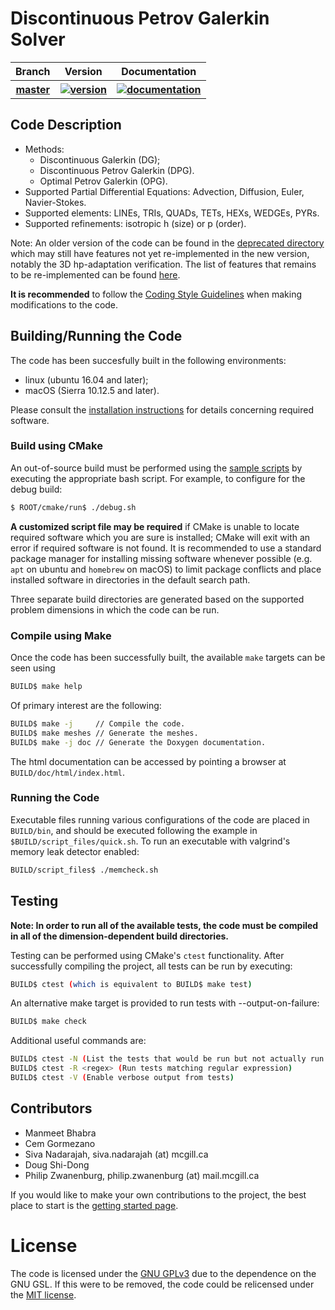 # Discontinuous Petrov Galerkin Solver

<table>
	<tr>
		<th>Branch</th>
		<th>Version</th>
		<th>Documentation</th>
	</tr>
	<tr>
		<th>
			<a href="https://github.com/PhilipZwanenburg/DPGSolver/tree/master">
				master
			</a>
		</th>
		<th>
			<a href="https://badge.fury.io/">
				<img src="https://badge.fury.io/gh/PhilipZwanenburg%2FDPGSolver.svg"
				     title="version">
			</a>
		</th>
		<th>
			<a href="https://codedocs.xyz/PhilipZwanenburg/DPGSolver/">
				<img src="https://codedocs.xyz/PhilipZwanenburg/DPGSolver.svg"
				     title="documentation">
			</a>
		</th>
	</tr>
</table>


## Code Description
- Methods:
	- Discontinuous Galerkin (DG);
	- Discontinuous Petrov Galerkin (DPG).
	- Optimal Petrov Galerkin (OPG).
- Supported Partial Differential Equations: Advection, Diffusion, Euler, Navier-Stokes.
- Supported elements: LINEs, TRIs, QUADs, TETs, HEXs, WEDGEs, PYRs.
- Supported refinements: isotropic h (size) or p (order).

Note: An older version of the code can be found in the [deprecated directory](deprecated) which may
still have features not yet re-implemented in the new version, notably the 3D hp-adaptation
verification. The list of features that remains to be re-implemented can be found
[here](todo_reimplementation.md).

**It is recommended** to follow the [Coding Style Guidelines](STYLE.md) when making modifications to
the code.

## Building/Running the Code

The code has been succesfully built in the following environments:
- linux (ubuntu 16.04 and later);
- macOS (Sierra 10.12.5 and later).

Please consult the [installation instructions](INSTALL.md) for details concerning required software.

### Build using CMake

An out-of-source build must be performed using the [sample scripts](cmake/run) by executing the
appropriate bash script. For example, to configure for the debug build:
```sh
$ ROOT/cmake/run$ ./debug.sh
```

**A customized script file may be required** if CMake is unable to locate required software which
you are sure is installed; CMake will exit with an error if required software is not found. It is
recommended to use a standard package manager for installing missing software whenever possible
(e.g. `apt` on ubuntu and `homebrew` on macOS) to limit package conflicts and place installed
software in directories in the default search path.

Three separate build directories are generated based on the supported problem dimensions in which
the code can be run.

### Compile using Make

Once the code has been successfully built, the available `make` targets can be seen using
```sh
BUILD$ make help
```

Of primary interest are the following:
```sh
BUILD$ make -j     // Compile the code.
BUILD$ make meshes // Generate the meshes.
BUILD$ make -j doc // Generate the Doxygen documentation.
```

The html documentation can be accessed by pointing a browser at `BUILD/doc/html/index.html`.

### Running the Code

Executable files running various configurations of the code are placed in `BUILD/bin`, and should be executed following
the example in `$BUILD/script_files/quick.sh`. To run an executable with valgrind's memory leak detector enabled:
```sh
BUILD/script_files$ ./memcheck.sh
```

## Testing

**Note: In order to run all of the available tests, the code must be compiled in all of the dimension-dependent build
directories.**

Testing can be performed using CMake's `ctest` functionality. After successfully compiling the project, all tests can be
run by executing:
```sh
BUILD$ ctest (which is equivalent to BUILD$ make test)
```

An alternative make target is provided to run tests with --output-on-failure:
```sh
BUILD$ make check
```

Additional useful commands are:
```sh
BUILD$ ctest -N (List the tests that would be run but not actually run them)
BUILD$ ctest -R <regex> (Run tests matching regular expression)
BUILD$ ctest -V (Enable verbose output from tests)
```

## Contributors

- Manmeet Bhabra
- Cem Gormezano
- Siva Nadarajah, siva.nadarajah (at) mcgill.ca
- Doug Shi-Dong
- Philip Zwanenburg, philip.zwanenburg (at) mail.mcgill.ca

If you would like to make your own contributions to the project, the best place to start is the
[getting started page](https://codedocs.xyz/PhilipZwanenburg/DPGSolver/md_doc_GETTING_STARTED.html).

# License

The code is licensed under the [GNU GPLv3](LICENSE.md) due to the dependence on the GNU GSL. If this
were to be removed, the code could be relicensed under the
[MIT license](https://opensource.org/licenses/MIT).
